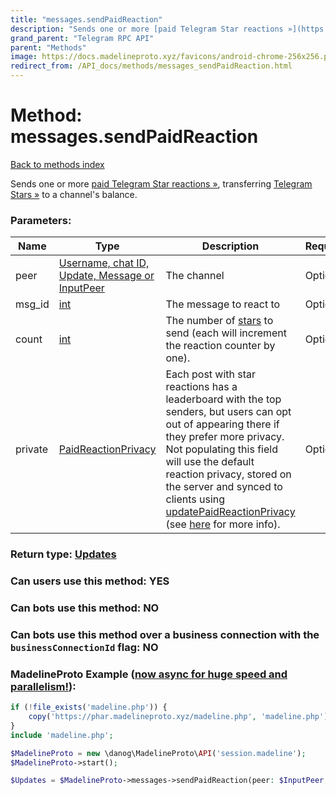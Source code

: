 ```yaml
---
title: "messages.sendPaidReaction"
description: "Sends one or more [paid Telegram Star reactions »](https://core.telegram.org/api/reactions#paid-reactions), transferring [Telegram Stars »](https://core.telegram.org/api/stars) to a channel's balance."
grand_parent: "Telegram RPC API"
parent: "Methods"
image: https://docs.madelineproto.xyz/favicons/android-chrome-256x256.png
redirect_from: /API_docs/methods/messages_sendPaidReaction.html
---
```

# Method: messages.sendPaidReaction
[Back to methods index](index.html)



Sends one or more [paid Telegram Star reactions »](https://core.telegram.org/api/reactions#paid-reactions), transferring [Telegram Stars »](https://core.telegram.org/api/stars) to a channel's balance.

### Parameters:

| Name     |    Type       | Description | Required |
|----------|---------------|-------------|----------|
|peer|[Username, chat ID, Update, Message or InputPeer](/API_docs/types/InputPeer.html) | The channel | Optional|
|msg\_id|[int](/API_docs/types/int.html) | The message to react to | Optional|
|count|[int](/API_docs/types/int.html) | The number of [stars](https://core.telegram.org/api/stars) to send (each will increment the reaction counter by one). | Optional|
|private|[PaidReactionPrivacy](/API_docs/types/PaidReactionPrivacy.html) | Each post with star reactions has a leaderboard with the top senders, but users can opt out of appearing there if they prefer more privacy. Not populating this field will use the default reaction privacy, stored on the server and synced to clients using [updatePaidReactionPrivacy](../constructors/updatePaidReactionPrivacy.html) (see [here](https://core.telegram.org/api/reactions#paid-reaction-privacy) for more info). | Optional|


### Return type: [Updates](/API_docs/types/Updates.html)

### Can users use this method: **YES**


### Can bots use this method: **NO**


### Can bots use this method over a business connection with the `businessConnectionId` flag: **NO**


### MadelineProto Example ([now async for huge speed and parallelism!](https://docs.madelineproto.xyz/docs/ASYNC.html)):


```php
if (!file_exists('madeline.php')) {
    copy('https://phar.madelineproto.xyz/madeline.php', 'madeline.php');
}
include 'madeline.php';

$MadelineProto = new \danog\MadelineProto\API('session.madeline');
$MadelineProto->start();

$Updates = $MadelineProto->messages->sendPaidReaction(peer: $InputPeer, msg_id: $int, count: $int, private: $PaidReactionPrivacy, );
```

